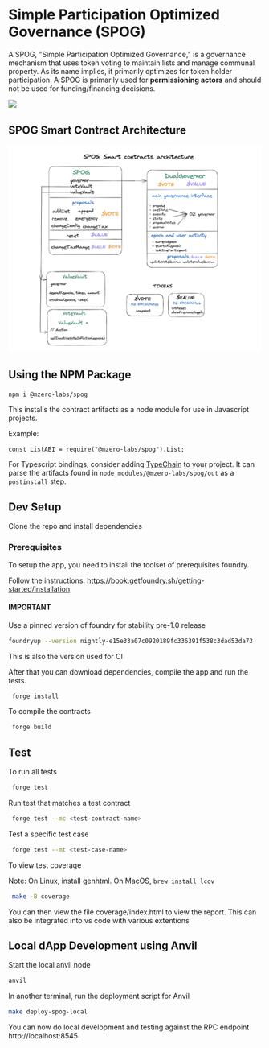 # Simple Participation Optimized Governance (SPOG)

A SPOG, "Simple Participation Optimized Governance," is a governance mechanism that uses token voting to maintain lists and manage communal property. As its name implies, it primarily optimizes for token holder participation. A SPOG is primarily used for **permissioning actors** and should not be used for funding/financing decisions.

![](https://i.imgur.com/B5Sov44.png)

## SPOG Smart Contract Architecture

![](assets/SC-architecture-0.1-June2023.png)

## Using the NPM Package

```bash
npm i @mzero-labs/spog
```

This installs the contract artifacts as a node module for use in Javascript projects.

Example:

```
const ListABI = require("@mzero-labs/spog").List;
```

For Typescript bindings, consider adding [TypeChain](https://github.com/dethcrypto/TypeChain) to your project. It can parse the artifacts found in `node_modules/@mzero-labs/spog/out` as a `postinstall` step.

## Dev Setup

Clone the repo and install dependencies

### Prerequisites

To setup the app, you need to install the toolset of prerequisites foundry.

Follow the instructions: https://book.getfoundry.sh/getting-started/installation

#### IMPORTANT

Use a pinned version of foundry for stability pre-1.0 release

```bash
foundryup --version nightly-e15e33a07c0920189fc336391f538c3dad53da73
```

This is also the version used for CI

After that you can download dependencies, compile the app and run the tests.

```bash
 forge install
```

To compile the contracts

```bash
 forge build
```

## Test

To run all tests

```bash
 forge test
```

Run test that matches a test contract

```bash
 forge test --mc <test-contract-name>
```

Test a specific test case

```bash
 forge test --mt <test-case-name>
```

To view test coverage

Note: On Linux, install genhtml. On MacOS, `brew install lcov`

```bash
 make -B coverage
```

You can then view the file coverage/index.html to view the report. This can also be integrated into vs code with various extentions

## Local dApp Development using Anvil

Start the local anvil node

```bash
anvil
```

In another terminal, run the deployment script for Anvil

```bash
make deploy-spog-local
```

You can now do local development and testing against the RPC endpoint http://localhost:8545

